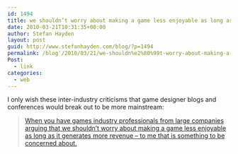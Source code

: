 ```yaml
---
id: 1494
title: we shouldn’t worry about making a game less enjoyable as long as it generates more revenue
date: 2010-03-21T10:31:35+00:00
author: Stefan Hayden
layout: post
guid: http://www.stefanhayden.com/blog/?p=1494
permalink: /blog'/2010/03/21/we-shouldn%e2%80%99t-worry-about-making-a-game-less-enjoyable-as-long-as-it-generates-more-revenue/'
Post:
  - link
categories:
  - web
---
```

I only wish these inter-industry criticisms that game designer blogs and conferences would break out to be more mainstream:

<blockquote><a href="http://www.designer-notes.com/?p=195">When you have games industry professionals from large companies arguing that we shouldn’t worry about making a game less enjoyable as long as it generates more revenue – to me that is something to be concerned about.</a></blockquote>

